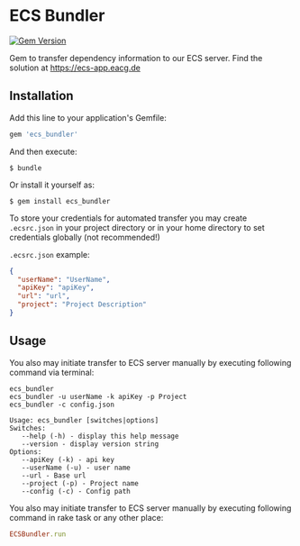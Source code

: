 # ECS Bundler 
[![Gem Version](https://badge.fury.io/rb/ecs_bundler.svg)](https://badge.fury.io/rb/ecs_bundler)

Gem to transfer dependency information to our ECS server. Find the solution at https://ecs-app.eacg.de

## Installation

Add this line to your application's Gemfile:

```ruby
gem 'ecs_bundler'
```

And then execute:
```
$ bundle
```

Or install it yourself as:
```
$ gem install ecs_bundler
```

To store your credentials for automated transfer you may create `.ecsrc.json` in your project directory or in your home directory to set credentials globally (not recommended!)

`.ecsrc.json` example:

```json
{
  "userName": "UserName",
  "apiKey": "apiKey",
  "url": "url",
  "project": "Project Description"
}

```

## Usage

You also may initiate transfer to ECS server manually by executing following command via terminal:
 
```
ecs_bundler
ecs_bundler -u userName -k apiKey -p Project 
ecs_bundler -c config.json
```
```
Usage: ecs_bundler [switches|options]
Switches:
   --help (-h) - display this help message
   --version - display version string
Options:
   --apiKey (-k) - api key
   --userName (-u) - user name
   --url - Base url
   --project (-p) - Project name
   --config (-c) - Config path
```
You also may initiate transfer to ECS server manually by executing following command in rake task or any other place:
```ruby
ECSBundler.run
```
